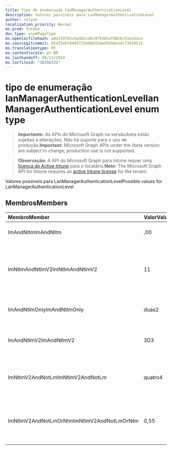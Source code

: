 ```yaml
---
title: tipo de enumeração lanManagerAuthenticationLevel
description: Valores possíveis para LanManagerAuthenticationLevel
author: rolyon
localization_priority: Normal
ms.prod: Intune
doc_type: enumPageType
ms.openlocfilehash: ade139765c9a362cd0c9f9365af0026c51ecb4ce
ms.sourcegitcommit: b5425ebf648572569b032ded5b56e1dcf3830515
ms.translationtype: MT
ms.contentlocale: pt-BR
ms.lasthandoff: 08/13/2019
ms.locfileid: "36356722"
---
```

# <a name="lanmanagerauthenticationlevel-enum-type"></a><span data-ttu-id="07fd2-103">tipo de enumeração lanManagerAuthenticationLevel</span><span class="sxs-lookup"><span data-stu-id="07fd2-103">lanManagerAuthenticationLevel enum type</span></span>

> <span data-ttu-id="07fd2-104">**Importante:** As APIs do Microsoft Graph na versão/beta estão sujeitas a alterações; Não há suporte para o uso de produção.</span><span class="sxs-lookup"><span data-stu-id="07fd2-104">**Important:** Microsoft Graph APIs under the /beta version are subject to change; production use is not supported.</span></span>

> <span data-ttu-id="07fd2-105">**Observação:** A API do Microsoft Graph para Intune requer uma [licença do Active Intune](https://go.microsoft.com/fwlink/?linkid=839381) para o locatário.</span><span class="sxs-lookup"><span data-stu-id="07fd2-105">**Note:** The Microsoft Graph API for Intune requires an [active Intune license](https://go.microsoft.com/fwlink/?linkid=839381) for the tenant.</span></span>

<span data-ttu-id="07fd2-106">Valores possíveis para LanManagerAuthenticationLevel</span><span class="sxs-lookup"><span data-stu-id="07fd2-106">Possible values for LanManagerAuthenticationLevel</span></span>

## <a name="members"></a><span data-ttu-id="07fd2-107">Membros</span><span class="sxs-lookup"><span data-stu-id="07fd2-107">Members</span></span>
|<span data-ttu-id="07fd2-108">Membro</span><span class="sxs-lookup"><span data-stu-id="07fd2-108">Member</span></span>|<span data-ttu-id="07fd2-109">Valor</span><span class="sxs-lookup"><span data-stu-id="07fd2-109">Value</span></span>|<span data-ttu-id="07fd2-110">Descrição</span><span class="sxs-lookup"><span data-stu-id="07fd2-110">Description</span></span>|
|:---|:---|:---|
|<span data-ttu-id="07fd2-111">lmAndNltm</span><span class="sxs-lookup"><span data-stu-id="07fd2-111">lmAndNltm</span></span>|<span data-ttu-id="07fd2-112">,0</span><span class="sxs-lookup"><span data-stu-id="07fd2-112">0</span></span>|<span data-ttu-id="07fd2-113">Enviar respostas LM & NTLM</span><span class="sxs-lookup"><span data-stu-id="07fd2-113">Send LM & NTLM responses</span></span>|
|<span data-ttu-id="07fd2-114">lmNtlmAndNtlmV2</span><span class="sxs-lookup"><span data-stu-id="07fd2-114">lmNtlmAndNtlmV2</span></span>|<span data-ttu-id="07fd2-115">1</span><span class="sxs-lookup"><span data-stu-id="07fd2-115">1</span></span>|<span data-ttu-id="07fd2-116">Send LM & NTLM-use a segurança da sessão NTLMv2, se estiver negociada</span><span class="sxs-lookup"><span data-stu-id="07fd2-116">Send LM & NTLM-use NTLMv2 session security if negotiated</span></span>|
|<span data-ttu-id="07fd2-117">lmAndNtlmOnly</span><span class="sxs-lookup"><span data-stu-id="07fd2-117">lmAndNtlmOnly</span></span>|<span data-ttu-id="07fd2-118">duas</span><span class="sxs-lookup"><span data-stu-id="07fd2-118">2</span></span>|<span data-ttu-id="07fd2-119">Enviar somente respostas LM & NTLM</span><span class="sxs-lookup"><span data-stu-id="07fd2-119">Send LM & NTLM responses only</span></span>|
|<span data-ttu-id="07fd2-120">lmAndNtlmV2</span><span class="sxs-lookup"><span data-stu-id="07fd2-120">lmAndNtlmV2</span></span>|<span data-ttu-id="07fd2-121">3D</span><span class="sxs-lookup"><span data-stu-id="07fd2-121">3</span></span>|<span data-ttu-id="07fd2-122">Enviar somente respostas LM & NTLMv2</span><span class="sxs-lookup"><span data-stu-id="07fd2-122">Send LM & NTLMv2 responses only</span></span>|
|<span data-ttu-id="07fd2-123">lmNtlmV2AndNotLm</span><span class="sxs-lookup"><span data-stu-id="07fd2-123">lmNtlmV2AndNotLm</span></span>|<span data-ttu-id="07fd2-124">quatro</span><span class="sxs-lookup"><span data-stu-id="07fd2-124">4</span></span>|<span data-ttu-id="07fd2-125">Enviar LM & somente respostas NTLMv2.</span><span class="sxs-lookup"><span data-stu-id="07fd2-125">Send LM & NTLMv2 responses only.</span></span> <span data-ttu-id="07fd2-126">Recusar LM</span><span class="sxs-lookup"><span data-stu-id="07fd2-126">Refuse LM</span></span>|
|<span data-ttu-id="07fd2-127">lmNtlmV2AndNotLmOrNtm</span><span class="sxs-lookup"><span data-stu-id="07fd2-127">lmNtlmV2AndNotLmOrNtm</span></span>|<span data-ttu-id="07fd2-128">0,5</span><span class="sxs-lookup"><span data-stu-id="07fd2-128">5</span></span>|<span data-ttu-id="07fd2-129">Enviar LM & somente respostas NTLMv2.</span><span class="sxs-lookup"><span data-stu-id="07fd2-129">Send LM & NTLMv2 responses only.</span></span> <span data-ttu-id="07fd2-130">Recusar LM & NTLM</span><span class="sxs-lookup"><span data-stu-id="07fd2-130">Refuse LM & NTLM</span></span>|



